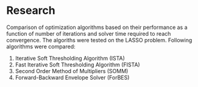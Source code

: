 # Research
Comparison of optimization algorithms based on their performance as a function of number of iterations and solver time required to reach convergence.
The algoriths were tested on the LASSO problem.
Following algorithms were compared:
1. Iterative Soft Thresholding Algorithm (ISTA)
2. Fast Iterative Soft Thresholding Algorithm (FISTA) 
3. Second Order Method of Multipliers (SOMM)
4. Forward-Backward Envelope Solver (ForBES)

